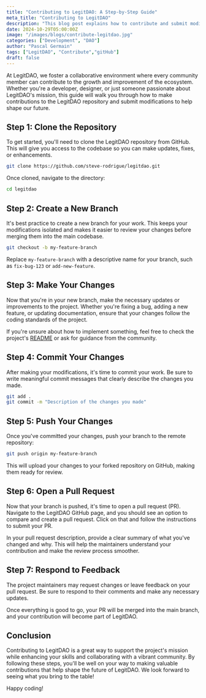 ```yaml
---
title: "Contributing to LegitDAO: A Step-by-Step Guide"
meta_title: "Contributing to LegitDAO"
description: "This blog post explains how to contribute and submit modifications to LegitDAO."
date: 2024-10-29T05:00:00Z
image: "/images/blogs/contribute-legitdao.jpg"
categories: ["Development", "DAO"]
author: "Pascal Germain"
tags: ["LegitDAO", "Contribute","gitHub"]
draft: false
---
```


At LegitDAO, we foster a collaborative environment where every community member can contribute to the growth and improvement of the ecosystem. Whether you're a developer, designer, or just someone passionate about LegitDAO's mission, this guide will walk you through how to make contributions to the LegitDAO repository and submit modifications to help shape our future.

## Step 1: Clone the Repository
To get started, you'll need to clone the LegitDAO repository from GitHub. This will give you access to the codebase so you can make updates, fixes, or enhancements.

```bash
git clone https://github.com/steve-rodrigue/legitdao.git
```

Once cloned, navigate to the directory:

```bash
cd legitdao
```

## Step 2: Create a New Branch
It's best practice to create a new branch for your work. This keeps your modifications isolated and makes it easier to review your changes before merging them into the main codebase.

```bash
git checkout -b my-feature-branch
```

Replace `my-feature-branch` with a descriptive name for your branch, such as `fix-bug-123` or `add-new-feature`.

## Step 3: Make Your Changes
Now that you're in your new branch, make the necessary updates or improvements to the project. Whether you're fixing a bug, adding a new feature, or updating documentation, ensure that your changes follow the coding standards of the project.

If you're unsure about how to implement something, feel free to check the project's [README](https://github.com/steve-rodrigue/legitdao) or ask for guidance from the community.

## Step 4: Commit Your Changes
After making your modifications, it's time to commit your work. Be sure to write meaningful commit messages that clearly describe the changes you made.

```bash
git add .
git commit -m "Description of the changes you made"
```

## Step 5: Push Your Changes
Once you've committed your changes, push your branch to the remote repository:

```bash
git push origin my-feature-branch
```

This will upload your changes to your forked repository on GitHub, making them ready for review.

## Step 6: Open a Pull Request
Now that your branch is pushed, it's time to open a pull request (PR). Navigate to the LegitDAO GitHub page, and you should see an option to compare and create a pull request. Click on that and follow the instructions to submit your PR.

In your pull request description, provide a clear summary of what you've changed and why. This will help the maintainers understand your contribution and make the review process smoother.

## Step 7: Respond to Feedback
The project maintainers may request changes or leave feedback on your pull request. Be sure to respond to their comments and make any necessary updates.

Once everything is good to go, your PR will be merged into the main branch, and your contribution will become part of LegitDAO.

## Conclusion
Contributing to LegitDAO is a great way to support the project's mission while enhancing your skills and collaborating with a vibrant community. By following these steps, you'll be well on your way to making valuable contributions that help shape the future of LegitDAO. We look forward to seeing what you bring to the table!

Happy coding!

